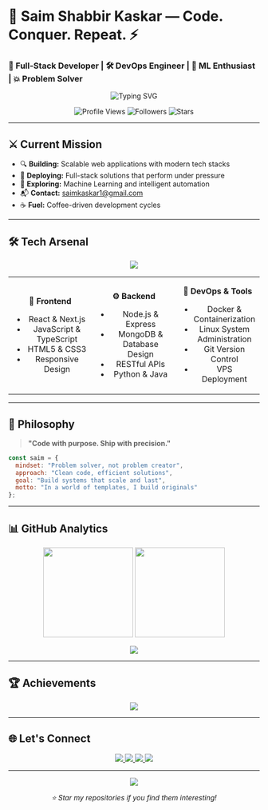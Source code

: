 # 🚀 Saim Shabbir Kaskar — Code. Conquer. Repeat. ⚡
### 🧠 Full-Stack Developer | 🛠️ DevOps Engineer | 🤖 ML Enthusiast | 💥 Problem Solver

<p align="center">
  <img src="https://readme-typing-svg.demolab.com?font=Fira+Code&weight=700&size=22&pause=1000&color=F700FF&center=true&vCenter=true&width=500&lines=Shipping+Code+Like+a+Pro;Building+Digital+Solutions;Full-Stack+%7C+DevOps+%7C+ML;Crafting+Efficient+Systems;Innovation+Through+Code" alt="Typing SVG" />
</p>

<p align="center">
  <img src="https://komarev.com/ghpvc/?username=itsmesaim&label=Profile+Views&color=6F00FF&style=flat-square" alt="Profile Views" />
  <img src="https://img.shields.io/github/followers/itsmesaim?label=Followers&style=flat-square&color=blue" alt="Followers" />
  <img src="https://img.shields.io/github/stars/itsmesaim?label=Stars&style=flat-square&color=yellow" alt="Stars" />
</p>

---

## ⚔️ Current Mission
- 🔍 **Building:** Scalable web applications with modern tech stacks
- 🔨 **Deploying:** Full-stack solutions that perform under pressure
- 🧠 **Exploring:** Machine Learning and intelligent automation
- 📬 **Contact:** saimkaskar1@gmail.com
- ☕ **Fuel:** Coffee-driven development cycles

---

## 🛠️ Tech Arsenal

<p align="center">
  <img src="https://skillicons.dev/icons?i=react,nextjs,nodejs,express,mongodb,python,java,js,ts,php,c,docker,linux,git,vscode,figma&perline=8" />
</p>

<table align="center">
<tr>
<td align="center" width="33%">

**🎨 Frontend**
- React & Next.js
- JavaScript & TypeScript
- HTML5 & CSS3
- Responsive Design

</td>
<td align="center" width="33%">

**⚙️ Backend**
- Node.js & Express
- MongoDB & Database Design
- RESTful APIs
- Python & Java

</td>
<td align="center" width="33%">

**🚀 DevOps & Tools**
- Docker & Containerization
- Linux System Administration
- Git Version Control
- VPS Deployment

</td>
</tr>
</table>

---

## 🎯 Philosophy

> **"Code with purpose. Ship with precision."**

```javascript
const saim = {
  mindset: "Problem solver, not problem creator",
  approach: "Clean code, efficient solutions",
  goal: "Build systems that scale and last",
  motto: "In a world of templates, I build originals"
};
```

---

## 📊 GitHub Analytics

<p align="center">
  <img height="180em" src="https://github-readme-stats.vercel.app/api?username=itsmesaim&show_icons=true&theme=tokyonight&hide_border=true&custom_title=GitHub%20Performance" />
  <img height="180em" src="https://github-readme-stats.vercel.app/api/top-langs/?username=itsmesaim&layout=compact&theme=tokyonight&hide_border=true" />
</p>

<p align="center">
  <img src="https://github-readme-streak-stats.herokuapp.com?user=itsmesaim&theme=tokyonight&hide_border=true" />
</p>

---

## 🏆 Achievements

<p align="center">
  <img src="https://github-profile-trophy.vercel.app/?username=itsmesaim&theme=onestar&no-frame=true&row=1&column=6" />
</p>

---

## 🌐 Let's Connect

<p align="center">
  <a href="https://www.linkedin.com/in/saim-kaskar-34a6a4206" target="_blank">
    <img src="https://img.shields.io/badge/LinkedIn-0A66C2?style=for-the-badge&logo=linkedin&logoColor=white" />
  </a>
  <a href="https://twitter.com/kingoflegendsk1" target="_blank">
    <img src="https://img.shields.io/badge/Twitter-1DA1F2?style=for-the-badge&logo=twitter&logoColor=white" />
  </a>
  <a href="https://instagram.com/s3amwtf" target="_blank">
    <img src="https://img.shields.io/badge/Instagram-E4405F?style=for-the-badge&logo=instagram&logoColor=white" />
  </a>
  <a href="mailto:saimkaskar1@gmail.com">
    <img src="https://img.shields.io/badge/Email-D14836?style=for-the-badge&logo=gmail&logoColor=white" />
  </a>
</p>

---

<p align="center">
  <img src="https://capsule-render.vercel.app/api?type=waving&color=gradient&height=100&section=footer&text=Thanks%20for%20visiting!&fontSize=16&fontColor=fff&animation=twinkling" />
</p>

<p align="center">
  <i>⭐ Star my repositories if you find them interesting!</i>
</p>
